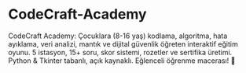 # CodeCraft-Academy
CodeCraft Academy: Çocuklara (8-16 yaş) kodlama, algoritma, hata ayıklama, veri analizi, mantık ve dijital güvenlik öğreten interaktif eğitim oyunu. 5 istasyon, 15+ soru, skor sistemi, rozetler ve sertifika üretimi. Python &amp; Tkinter tabanlı, açık kaynaklı. Eğlenceli öğrenme macerası! 🚀
